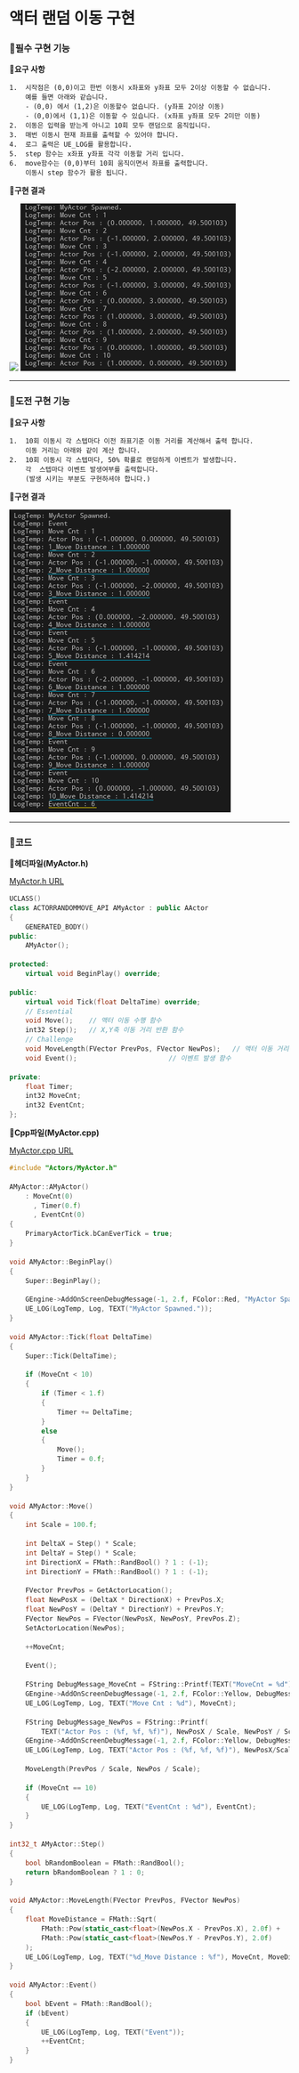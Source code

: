 # 액터 랜덤 이동 구현

### 📌필수 구현 기능

**🔻요구 사항**

```
1.  시작점은 (0,0)이고 한번 이동시 x좌표와 y좌표 모두 2이상 이동할 수 없습니다.
    예를 들면 아래와 같습니다.
    - (0,0) 에서 (1,2)은 이동할수 없습니다. (y좌표 2이상 이동)
	- (0,0)에서 (1,1)은 이동할 수 있습니다. (x좌표 y좌표 모두 2미만 이동)
2.  이동은 입력을 받는게 아니고 10회 모두 랜덤으로 움직입니다.
3.  매번 이동시 현재 좌표를 출력할 수 있어야 합니다.
4.  로그 출력은 UE_LOG를 활용합니다.
5.  step 함수는 x좌표 y좌표 각각 이동할 거리 입니다. 
6.  move함수는 (0,0)부터 10회 움직이면서 좌표를 출력합니다. 
    이동시 step 함수가 활용 됩니다.
```

**🔻구현 결과**

<img src="/img/ActorRandomMove.gif" width="">

<img src="img/MoveCnt&Pos.png" width="">

---

### 📌도전 구현 기능

**🔻요구 사항**

```
1.  10회 이동시 각 스텝마다 이전 좌표기준 이동 거리를 계산해서 출력 합니다.
    이동 거리는 아래와 같이 계산 합니다.
2.  10회 이동시 각 스텝마다, 50% 확률로 랜덤하게 이벤트가 발생합니다.
    각  스텝마다 이벤트 발생여부를 출력합니다.
    (발생 시키는 부분도 구현하셔야 합니다.)
```

**🔻구현 결과**

<img src="img/MoveCnt&Pos&Event&MoveLength.png" width="">

---

### 📌코드

**🔻헤더파일(MyActor.h)**

[MyActor.h URL](https://github.com/Qussong/study_Sparta_Unreal-Num5/blob/main/ActorRandomMove/Source/ActorRandomMove/Public/Actors/MyActor.h)

```cpp
UCLASS()
class ACTORRANDOMMOVE_API AMyActor : public AActor
{
	GENERATED_BODY()
public:
	AMyActor();

protected:
	virtual void BeginPlay() override;

public:
	virtual void Tick(float DeltaTime) override;
	// Essential
	void Move();	// 액터 이동 수행 함수
	int32 Step();	// X,Y축 이동 거리 반환 함수
	// Challenge
	void MoveLength(FVector PrevPos, FVector NewPos);	// 액터 이동 거리 계산
	void Event();						// 이벤트 발생 함수
	
private:
	float Timer;
	int32 MoveCnt;
	int32 EventCnt;
};
```

**🔻Cpp파일(MyActor.cpp)**

[MyActor.cpp URL](https://github.com/Qussong/study_Sparta_Unreal-Num5/blob/main/ActorRandomMove/Source/ActorRandomMove/Private/Actors/MyActor.cpp)

```cpp
#include "Actors/MyActor.h"

AMyActor::AMyActor()
	: MoveCnt(0)
	  , Timer(0.f)
	  , EventCnt(0)
{
	PrimaryActorTick.bCanEverTick = true;
}

void AMyActor::BeginPlay()
{
	Super::BeginPlay();

	GEngine->AddOnScreenDebugMessage(-1, 2.f, FColor::Red, "MyActor Spawned.");
	UE_LOG(LogTemp, Log, TEXT("MyActor Spawned."));
}

void AMyActor::Tick(float DeltaTime)
{
	Super::Tick(DeltaTime);

	if (MoveCnt < 10)
	{
		if (Timer < 1.f)
		{
			Timer += DeltaTime;
		}
		else
		{
			Move();
			Timer = 0.f;
		}
	}
}

void AMyActor::Move()
{
	int Scale = 100.f;

	int DeltaX = Step() * Scale;
	int DeltaY = Step() * Scale;
	int DirectionX = FMath::RandBool() ? 1 : (-1);
	int DirectionY = FMath::RandBool() ? 1 : (-1);

	FVector PrevPos = GetActorLocation();
	float NewPosX = (DeltaX * DirectionX) + PrevPos.X;
	float NewPosY = (DeltaY * DirectionY) + PrevPos.Y;
	FVector NewPos = FVector(NewPosX, NewPosY, PrevPos.Z);
	SetActorLocation(NewPos);

	++MoveCnt;

	Event();
	
	FString DebugMessage_MoveCnt = FString::Printf(TEXT("MoveCnt = %d"), MoveCnt);
	GEngine->AddOnScreenDebugMessage(-1, 2.f, FColor::Yellow, DebugMessage_MoveCnt);
	UE_LOG(LogTemp, Log, TEXT("Move Cnt : %d"), MoveCnt);

	FString DebugMessage_NewPos = FString::Printf(
		TEXT("Actor Pos : (%f, %f, %f)"), NewPosX / Scale, NewPosY / Scale, GetActorLocation().Z);
	GEngine->AddOnScreenDebugMessage(-1, 2.f, FColor::Yellow, DebugMessage_NewPos);
	UE_LOG(LogTemp, Log, TEXT("Actor Pos : (%f, %f, %f)"), NewPosX/Scale, NewPosY/Scale, GetActorLocation().Z);

	MoveLength(PrevPos / Scale, NewPos / Scale);
	
	if (MoveCnt == 10)
	{
		UE_LOG(LogTemp, Log, TEXT("EventCnt : %d"), EventCnt);
	}
}

int32_t AMyActor::Step()
{
	bool bRandomBoolean = FMath::RandBool();
	return bRandomBoolean ? 1 : 0;
}

void AMyActor::MoveLength(FVector PrevPos, FVector NewPos)
{
	float MoveDistance = FMath::Sqrt(
		FMath::Pow(static_cast<float>(NewPos.X - PrevPos.X), 2.0f) +
		FMath::Pow(static_cast<float>(NewPos.Y - PrevPos.Y), 2.0f)
	);
	UE_LOG(LogTemp, Log, TEXT("%d_Move Distance : %f"), MoveCnt, MoveDistance);
}

void AMyActor::Event()
{
	bool bEvent = FMath::RandBool();
	if (bEvent)
	{
		UE_LOG(LogTemp, Log, TEXT("Event"));
		++EventCnt;
	}
}

```


